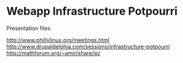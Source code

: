 Webapp Infrastructure Potpourri 
===

Presentation files

http://www.phillylinux.org/meetings.html
http://www.drupaldelphia.com/sessions/infrastructure-potpourri
http://mathforum.org/~amir/share/ip/

